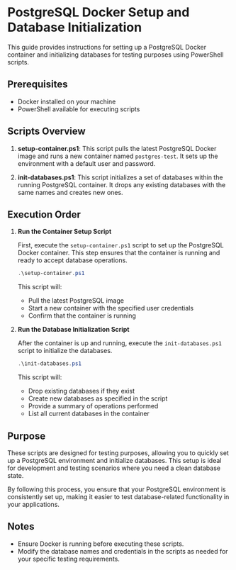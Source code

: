 # PostgreSQL Docker Setup and Database Initialization

This guide provides instructions for setting up a PostgreSQL Docker container and initializing databases for testing purposes using PowerShell scripts.

## Prerequisites

- Docker installed on your machine
- PowerShell available for executing scripts

## Scripts Overview

1. **setup-container.ps1**: This script pulls the latest PostgreSQL Docker image and runs a new container named `postgres-test`. It sets up the environment with a default user and password.

2. **init-databases.ps1**: This script initializes a set of databases within the running PostgreSQL container. It drops any existing databases with the same names and creates new ones.

## Execution Order

1. **Run the Container Setup Script**

   First, execute the `setup-container.ps1` script to set up the PostgreSQL Docker container. This step ensures that the container is running and ready to accept database operations.

   ```powershell
   .\setup-container.ps1
   ```

   This script will:
   - Pull the latest PostgreSQL image
   - Start a new container with the specified user credentials
   - Confirm that the container is running

2. **Run the Database Initialization Script**

   After the container is up and running, execute the `init-databases.ps1` script to initialize the databases.

   ```powershell
   .\init-databases.ps1
   ```

   This script will:
   - Drop existing databases if they exist
   - Create new databases as specified in the script
   - Provide a summary of operations performed
   - List all current databases in the container

## Purpose

These scripts are designed for testing purposes, allowing you to quickly set up a PostgreSQL environment and initialize databases. This setup is ideal for development and testing scenarios where you need a clean database state.

By following this process, you ensure that your PostgreSQL environment is consistently set up, making it easier to test database-related functionality in your applications.

## Notes

- Ensure Docker is running before executing these scripts.
- Modify the database names and credentials in the scripts as needed for your specific testing requirements.